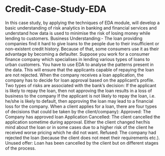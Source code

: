 # Credit-Case-Study-EDA
In this case study, by applying the techniques of EDA module, will develop a basic understanding of risk analytics in banking and financial services and understand how data is used to minimise the risk of losing money while lending to customers.
Business Understanding:-
The loan providing companies find it hard to give loans to the people due to their insufficient or non-existent credit history. Because of that, some consumers use it as their advantage by becoming a defaulter. Suppose you work for a consumer finance company which specialises in lending various types of loans to urban customers. You have to use EDA to analyse the patterns present in the data. This will ensure that the applicants capable of repaying the loan are not rejected.
When the company receives a loan application, the company has to decide for loan approval based on the applicant’s profile. Two types of risks are associated with the bank’s decision:
  If the applicant is likely to repay the loan, then not approving the loan results in a loss of business to the company
  If the applicant is not likely to repay the loan, i.e. he/she is likely to default, then approving the loan may lead to a financial loss for the company.
When a client applies for a loan, there are four types of decisions that could be taken by the client/company):
  Approved: The Company has approved loan Application
  Cancelled: The client cancelled the application sometime during approval. Either the client changed her/his mind about the loan or in some cases due to a higher risk of the               client he received worse pricing which he did not want.
  Refused: The company had rejected the loan (because the client does not meet their requirements etc.).
  Unused offer:  Loan has been cancelled by the client but on different stages of the process.
